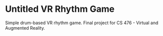 # Untitled VR Rhythm Game

Simple drum-based VR rhythm game. Final project for CS 476 - Virtual and Augmented Reality.
